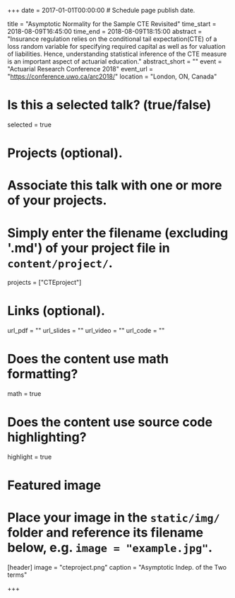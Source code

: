 +++
date = 2017-01-01T00:00:00  # Schedule page publish date.

title = "Asymptotic Normality for the Sample CTE Revisited"
time_start = 2018-08-09T16:45:00
time_end = 2018-08-09T18:15:00
abstract = "Insurance regulation relies on the conditional tail expectation(CTE) of a loss random variable for specifying required capital as well as for valuation of liabilities. Hence, understanding statistical inference of the CTE measure is an important aspect of actuarial education."
abstract_short = ""
event = "Actuarial Research Conference 2018"
event_url = "https://conference.uwo.ca/arc2018/"
location = "London, ON, Canada"

# Is this a selected talk? (true/false)
selected = true

# Projects (optional).
#   Associate this talk with one or more of your projects.
#   Simply enter the filename (excluding '.md') of your project file in `content/project/`.
projects = ["CTEproject"]

# Links (optional).
url_pdf = ""
url_slides = ""
url_video = ""
url_code = ""

# Does the content use math formatting?
math = true

# Does the content use source code highlighting?
highlight = true

# Featured image
# Place your image in the `static/img/` folder and reference its filename below, e.g. `image = "example.jpg"`.
[header]
image = "cteproject.png"
caption = "Asymptotic Indep. of the Two terms"

+++
